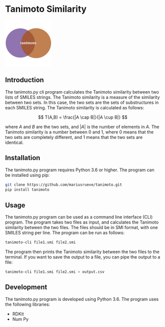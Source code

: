# Tanimoto Similarity

<img src="logo.png" width="150">


## Introduction

The tanimoto.py cli program calculates the Tanimoto similarity between two lists of SMILES strings. The Tanimoto similarity is a measure of the similarity between two sets. In this case, the two sets are the sets of substructures in each SMILES string. The Tanimoto similarity is calculated as follows:

$$
T(A,B) = \frac{|A \cap B|}{|A \cup B|}
$$

where $A$ and $B$ are the two sets, and $|A|$ is the number of elements in $A$. The Tanimoto similarity is a number between 0 and 1, where 0 means that the two sets are completely different, and 1 means that the two sets are identical.

## Installation

The tanimoto.py program requires Python 3.6 or higher. The program can be installed using pip:

```bash
git clone https://github.com/mariusrueve/tanimoto.git
pip install tanimoto
```

## Usage

The tanimoto.py program can be used as a command line interface (CLI) program. The program takes two files as input, and calculates the Tanimoto similarity between the two files. The files should be in SMI format, with one SMILES string per line. The program can be run as follows:

```bash
tanimoto-cli file1.smi file2.smi
```

The program then prints the Tanimoto similarity between the two files to the terminal. If you want to save the output to a file, you can pipe the output to a file:

```bash
tanimoto-cli file1.smi file2.smi > output.csv
```


## Development

The tanimoto.py program is developed using Python 3.6. The program uses the following libraries:

- RDKit
- Num Py

